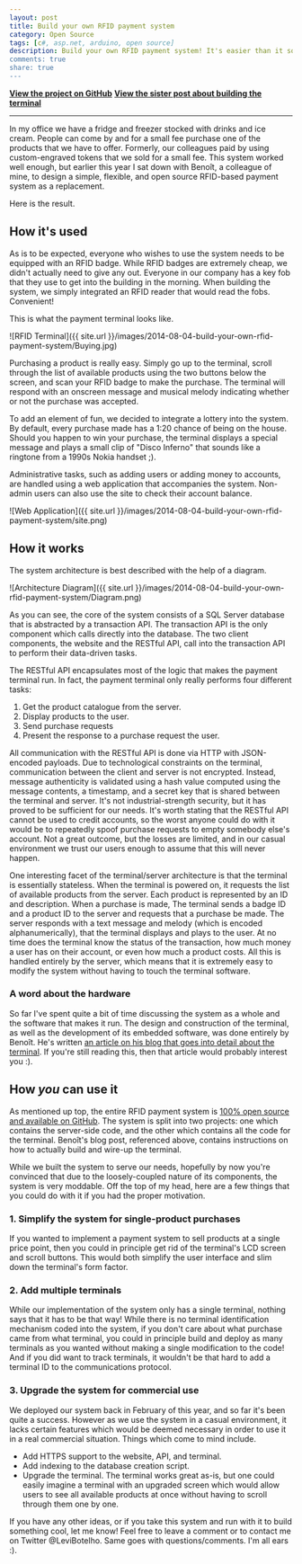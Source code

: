 ```yaml
---
layout: post
title: Build your own RFID payment system
category: Open Source
tags: [c#, asp.net, arduino, open source]
description: Build your own RFID payment system! It's easier than it sounds, and we've got the open source code to get you started! :)
comments: true
share: true
---
```


**[View the project on GitHub](https://github.com/drinks-wallet)**
**[View the sister post about building the terminal](http://blog.benoitblanchon.fr/rfid-payment-terminal/)**

---

In my office we have a fridge and freezer stocked with drinks and ice cream. People can come by and for a small fee purchase one of the products that we have to offer. Formerly, our colleagues paid by using custom-engraved tokens that we sold for a small fee. This system worked well enough, but earlier this year I sat down with Benoît, a colleague of mine, to design a simple, flexible, and open source RFID-based payment system as a replacement.

Here is the result.

## How it's used

As is to be expected, everyone who wishes to use the system needs to be equipped with an RFID badge. While RFID badges are extremely cheap, we didn't actually need to give any out. Everyone in our company has a key fob that they use to get into the building in the morning. When building the system, we simply integrated an RFID reader that would read the fobs. Convenient!

This is what the payment terminal looks like.

![RFID Terminal]({{ site.url }}/images/2014-08-04-build-your-own-rfid-payment-system/Buying.jpg)

Purchasing a product is really easy. Simply go up to the terminal, scroll through the list of available products using the two buttons below the screen, and scan your RFID badge to make the purchase. The terminal will respond with an onscreen message and musical melody indicating whether or not the purchase was accepted.

To add an element of fun, we decided to integrate a lottery into the system. By default, every purchase made has a 1:20 chance of being on the house. Should you happen to win your purchase, the terminal displays a special message and plays a small clip of "Disco Inferno" that sounds like a ringtone from a 1990s Nokia handset ;).

Administrative tasks, such as adding users or adding money to accounts, are handled using a web application that accompanies the system. Non-admin users can also use the site to check their account balance.

![Web Application]({{ site.url }}/images/2014-08-04-build-your-own-rfid-payment-system/site.png)

## How it works

The system architecture is best described with the help of a diagram.

![Architecture Diagram]({{ site.url }}/images/2014-08-04-build-your-own-rfid-payment-system/Diagram.png)

As you can see, the core of the system consists of a SQL Server database that is abstracted by a transaction API. The transaction API is the only component which calls directly into the database. The two client components, the website and the RESTful API, call into the transaction API to perform their data-driven tasks.

The RESTful API encapsulates most of the logic that makes the payment terminal run. In fact, the payment terminal only really performs four different tasks:

1. Get the product catalogue from the server.
2. Display products to the user.
3. Send purchase requests
4. Present the response to a purchase request the user.

All communication with the RESTful API is done via HTTP with JSON-encoded payloads. Due to technological constraints on the terminal, communication between the client and server is not encrypted. Instead, message authenticity is validated using a hash value computed using the message contents, a timestamp, and a secret key that is shared between the terminal and server. It's not industrial-strength security, but it has proved to be sufficient for our needs. It's worth stating that the RESTful API cannot be used to credit accounts, so the worst anyone could do with it would be to repeatedly spoof purchase requests to empty somebody else's account. Not a great outcome, but the losses are limited, and in our casual environment we trust our users enough to assume that this will never happen.

One interesting facet of the terminal/server architecture is that the terminal is essentially stateless. When the terminal is powered on, it requests the list of available products from the server. Each product is represented by an ID and description. When a purchase is made, The terminal sends a badge ID and a product ID to the server and requests that a purchase be made. The server responds with a text message and melody (which is encoded alphanumerically), that the terminal displays and plays to the user. At no time does the terminal know the status of the transaction, how much money a user has on their account, or even how much a product costs. All this is handled entirely by the server, which means that it is extremely easy to modify the system without having to touch the terminal software.

### A word about the hardware

So far I've spent quite a bit of time discussing the system as a whole and the software that makes it run. The design and construction of the terminal, as well as the development of its embedded software, was done entirely by Benoît. He's written [an article on his blog that goes into detail about the terminal](http://blog.benoitblanchon.fr/rfid-payment-terminal/). If you're still reading this, then that article would probably interest you :).

## How *you* can use it

As mentioned up top, the entire RFID payment system is [100% open source and available on GitHub](https://github.com/drinks-wallet). The system is split into two projects: one which contains the server-side code, and the other which contains all the code for the terminal. Benoît's blog post, referenced above, contains instructions on how to actually build and wire-up the terminal.

While we built the system to serve our needs, hopefully by now you're convinced that due to the loosely-coupled nature of its components, the system is very moddable. Off the top of my head, here are a few things that you could do with it if you had the proper motivation.

### 1. Simplify the system for single-product purchases

If you wanted to implement a payment system to sell products at a single price point, then you could in principle get rid of the terminal's LCD screen and scroll buttons. This would both simplify the user interface and slim down the terminal's form factor.

### 2. Add multiple terminals

While our implementation of the system only has a single terminal, nothing says that it has to be that way! While there is no terminal identification mechanism coded into the system, if you don't care about what purchase came from what terminal, you could in principle build and deploy as many terminals as you wanted without making a single modification to the code! And if you did want to track terminals, it wouldn't be that hard to add a terminal ID to the communications protocol.

### 3. Upgrade the system for commercial use

We deployed our system back in February of this year, and so far it's been quite a success. However as we use the system in a casual environment, it lacks certain features which would be deemed necessary in order to use it in a real commercial situation. Things which come to mind include.

+ Add HTTPS support to the website, API, and terminal.
+ Add indexing to the database creation script.
+ Upgrade the terminal. The terminal works great as-is, but one could easily imagine a terminal with an upgraded screen which would allow users to see all available products at once without having to scroll through them one by one.

If you have any other ideas, or if you take this system and run with it to build something cool, let me know! Feel free to leave a comment or to contact me on Twitter @LeviBotelho. Same goes with questions/comments. I'm all ears :).